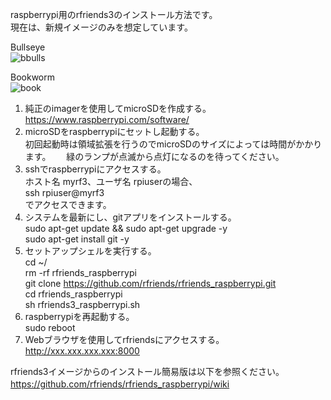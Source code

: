 raspberrypi用のrfriends3のインストール方法です。  
現在は、新規イメージのみを想定しています。  

Bullseye  
![bbulls](https://github.com/user-attachments/assets/b70bfbd6-53d4-4ff8-9e96-c73969b3fde8)
  
Bookworm  
![book](https://github.com/user-attachments/assets/8fe74637-4cb6-44ca-863d-e07c685ab105)
  
  
1. 純正のimagerを使用してmicroSDを作成する。   
   https://www.raspberrypi.com/software/
2. microSDをraspberrypiにセットし起動する。   
   初回起動時は領域拡張を行うのでmicroSDのサイズによっては時間がかかります。　　
   緑のランプが点滅から点灯になるのを待ってください。　　
4. sshでraspberrypiにアクセスする。  
   ホスト名 myrf3、ユーザ名 rpiuserの場合、  
   ssh rpiuser@myrf3  
   でアクセスできます。  
5. システムを最新にし、gitアプリをインストールする。  
   sudo apt-get update && sudo apt-get upgrade -y  
   sudo apt-get install git -y  
6. セットアップシェルを実行する。  
   cd  ~/  
   rm -rf rfriends_raspberrypi  
   git clone https://github.com/rfriends/rfriends_raspberrypi.git  
   cd rfriends_raspberrypi  
   sh rfriends3_raspberrypi.sh
7. raspberrypiを再起動する。  
   sudo reboot  
8. Webブラウザを使用してrfriendsにアクセスする。  
   http://xxx.xxx.xxx.xxx:8000
   
rfriends3イメージからのインストール簡易版は以下を参照ください。  
https://github.com/rfriends/rfriends_raspberrypi/wiki  　　
